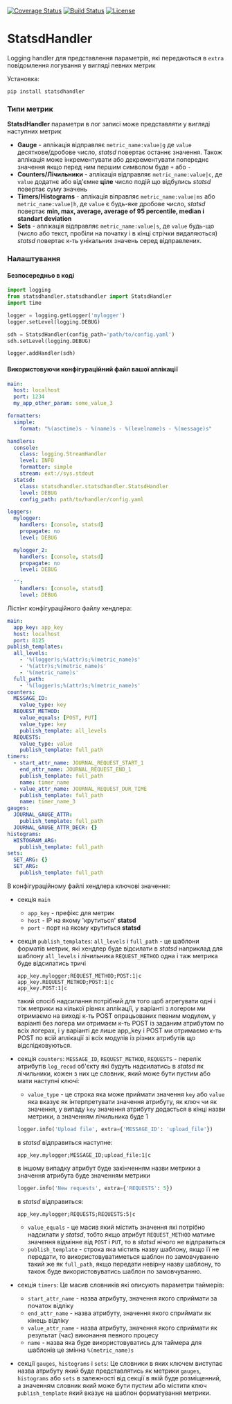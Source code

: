 [![Coverage Status](https://coveralls.io/repos/github/ProzorroUKR/statsdhandler/badge.svg?branch=master)](https://coveralls.io/github/ProzorroUKR/statsdhandler?branch=master)
[![Build Status](https://travis-ci.org/ProzorroUKR/statsdhandler.svg?branch=master)](https://travis-ci.org/ProzorroUKR/statsdhandler)
[![License](https://img.shields.io/badge/License-Apache%202.0-blue.svg)](https://opensource.org/licenses/Apache-2.0)
# StatsdHandler

Logging handler для представлення параметрів, які передаються в `extra` повідомлення логування у вигляді певних метрик

Установка:

`pip install statsdhandler`
### Типи метрик

**StatsdHandler** параметри в лог записі може представляти у вигляді наступних метрик
  * **Gauge** - аплікація відправляє `metric_name:value|g` де `value` десяткове/дробове число,
  _statsd_ повертає останнє значення. Також аплікація може інкрементувати або декрементувати попереднє значення якщо перед ним першим символом буде `+` або `-`
  * **Counters/Лічильники** - аплікація відправляє `metric_name:value|c`, де `value` додатнє або від'ємне **ціле** число подій що відбулись
  _statsd_ повертає суму значень
  * **Timers/Histograms** - аплікація віправляє `metric_name:value|ms` або `metric_name:value|h`, де `value` є будь-яке дробове число,
  _statsd_ повертає **min, max, average, average of 95 percentile, median і standart deviation**
  * **Sets** - аплікація відправляє `metric_name:value|s`, де `value` будь-що (число або текст, пробіли на початку і в кінці стрічки видаляються)
  _statsd_ повертає к-ть унікальних значень серед відправлених.

### Налаштування
#### Безпосередньо в коді
```python
import logging
from statsdhandler.statsdhandler import StatsdHandler
import time

logger = logging.getLogger('mylogger')
logger.setLevel(logging.DEBUG)

sdh = StatsdHandler(config_path='path/to/config.yaml')
sdh.setLevel(logging.DEBUG)

logger.addHandler(sdh)
```

#### Використовуючи конфігураційний файл вашої аплікації
```yaml
main:
  host: localhost
  port: 1234
  my_app_other_param: some_value_3

formatters:
  simple:
    format: "%(asctime)s - %(name)s - %(levelname)s - %(message)s"

handlers:
  console:
    class: logging.StreamHandler
    level: INFO
    formatter: simple
    stream: ext://sys.stdout
  statsd:
    class: statsdhandler.statsdhandler.StatsdHandler
    level: DEBUG
    config_path: path/to/handler/config.yaml

loggers:
  mylogger:
    handlers: [console, statsd]
    propagate: no
    level: DEBUG

  mylogger_2:
    handlers: [console, statsd]
    propagate: no
    level: DEBUG

  "":
    handlers: [console, statsd]
    level: DEBUG
```

Лістінг конфігураційного файлу хендлера:

```yaml
main:
  app_key: app_key
  host: localhost
  port: 8125
publish_templates:
  all_levels:
    - '%(logger)s;%(attr)s;%(metric_name)s'
    - '%(attr)s;%(metric_name)s'
    - '%(metric_name)s'
  full_path:
    - '%(logger)s;%(attr)s;%(metric_name)s'
counters:
  MESSAGE_ID:
    value_type: key
  REQUEST_METHOD:
    value_equals: [POST, PUT]
    value_type: key
    publish_template: all_levels
  REQUESTS:
    value_type: value
    publish_template: full_path
timers:
  - start_attr_name: JOURNAL_REQUEST_START_1
    end_attr_name: JOURNAL_REQUEST_END_1
    publish_template: full_path
    name: timer_name
  - value_attr_name: JOURNAL_REQUEST_DUR_TIME
    publish_template: full_path
    name: timer_name_3
gauges:
  JOURNAL_GAUGE_ATTR:
    publish_template: full_path
  JOURNAL_GAUGE_ATTR_DECR: {}
histograms:
  HISTOGRAM_ARG:
    publish_template: full_path
sets:
  SET_ARG: {}
  SET_ARG:
    publish_template: full_path
```

В конфігураційному файлі хендлера ключові значення:
* секція `main`
  - `app_key` - префікс для метрик
  - `host` - ІР на якому 'крутиться' **statsd**
  - `port` - порт на якому крутиться **statsd**

* секція `publish_templates`:
  `all_levels` i `full_path` - це шаблони форматів метрик, які хендлер буде відсилати в _statsd_
  наприклад для шаблону `all_levels` і лічильника `REQUEST_METHOD` одна і таж метрика буде відсилатись тричі
  ```
  app_key.mylogger;REQUEST_METHOD;POST:1|c
  app_key.REQUEST_METHOD;POST:1|c
  app_key.POST:1|c
  ```
  такий спосіб надсилання потрібний для того щоб агрегувати одні і тіж метрики на кілької рівнях аплікації, у варіанті з логером ми отримаємо на виході к-ть POST опрацьованих певним модулем, у варіанті без логера ми отримаєм к-ть POST із заданим атрибутом по всіх логерах, і у варіанті де лише app_key i POST ми отримаємо к-ть POST по всій аплікації зі всіх модулів із різних атрибутів що відслідковуються.
* секція `counters`:
  `MESSAGE_ID`, `REQUEST_METHOD`, `REQUESTS` - перелік атрибутів `log_recod` об'єкту які будуть надсилатись в _statsd_ як лічильники, кожен з них це словник, який може бути пустим або мати наступні ключі:
  - `value_type` - це строка яка може приймати значення `key` або `value` яка вказує як інтерпретувати значення атрибуту, як ключ чи як значення, у випаду `key` значення атрибуту додасться в кінці назви метрики, а значенням лічильника буде 1
  ```python
  logger.info('Upload file', extra={'MESSAGE_ID': 'upload_file'})
  ```
  в _statsd_ відправиться наступне:
  ```
  app_key.mylogger;MESSAGE_ID;upload_file:1|c
  ```
  в іншому випадку атрибут буде закінченням назви метрики а значення атрибута буде значенням метрики
  ```python
  logger.info('New requests', extra={'REQUESTS': 5})
  ```
  в _statsd_ відправиться:
  ```
  app_key.mylogger;REQUESTS;REQUESTS:5|c
  ```
  - `value_equals` - це масив який містить значення які потрібно надсилати у _statsd_, тобто якщо атрибут `REQUEST_METHOD` матиме значення відмінне від `POST` i `PUT`, то в _statsd_ нічого не відправиться
  - `publish_template` - строка яка містить назву шаблону, якщо її не передати, то використовуватиметься шаблон по замовчуванню такий же як `full_path`, якщо передати невірну назву шаблону, то також буде використовуватись шаблон по замовчуванню.
* секція `timers`:
  Це масив словників які описують параметри таймерів:
  - `start_attr_name` - назва атрибуту, значення якого сприймати за початок відліку
  - `end_attr_name` - назва атрибуту, значення якого сприймати як кінець відліку
  - `value_attr_name` - назва атрибуту, значення якого сприймати як результат (час) виконання певного процесу
  - `name` - назва яка буде використовуватись для таймера для шаблонів це змінна `%(metric_name)s`
* секції `gauges`, `histograms` i `sets`:
  Це словники в яких ключем виступає назва атрибуту який буде представлятись як метрики `gauges`, `histograms` або `sets` в залежності від секції в якій буде розміщенний, а значенням словник який може бути пустим або містити ключ `publish_template` який вказує на шаблон форматування метрики.
